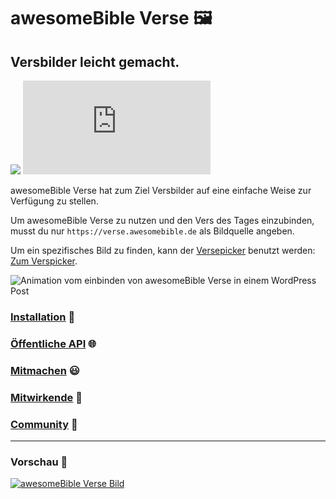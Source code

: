 # awesomeBible Verse 🖼️
## Versbilder leicht gemacht.
[![](https://img.shields.io/badge/Lizenz-AGPLv3-orange?cacheSeconds=31536000)](https://codeberg.org/awesomeBible/verse/src/branch/main/LICENSE) [![](https://img.shields.io/matrix/awesomebible_verse:matrix.org?color=orange&logo=matrix&cacheSeconds=3600)](https://matrix.to/#/#awesomebible_verse:matrix.org)

awesomeBible Verse hat zum Ziel Versbilder auf eine einfache Weise zur Verfügung zu stellen.

Um awesomeBible Verse zu nutzen und den Vers des Tages einzubinden, musst du nur ``https://verse.awesomebible.de`` als Bildquelle angeben.

Um ein spezifisches Bild zu finden, kann der [Versepicker](https://versepicker.netlify.app/) benutzt werden: [Zum Verspicker](https://versepicker.awesomebible.de/).

![Animation vom einbinden von awesomeBible Verse in einem WordPress Post](https://cdn.jsdelivr.net/gh/awesomebible/verse@readme-images/preview.gif)

### [Installation](https://codeberg.org/awesomeBible/verse/wiki/Installation) :wrench:
### [Öffentliche API](https://codeberg.org/awesomeBible/verse/wiki/%C3%96ffentliche-API) :globe_with_meridians:
### [Mitmachen](https://codeberg.org/awesomeBible/verse/wiki/Mitmachen) :smiley:
### [Mitwirkende](https://codeberg.org/awesomeBible/verse/wiki/Mitwirkende) :sparkling_heart:
### [Community](https://matrix.to/#/#awesomeBible:matrix.org) :unicorn:

* * *

### Vorschau :star2:
[![awesomeBible Verse Bild](https://wsrv.nl/?url=verse.awesomebible.de&maxage=1d&w=640&output=webp)](https://verse.awesomebible.de/)
